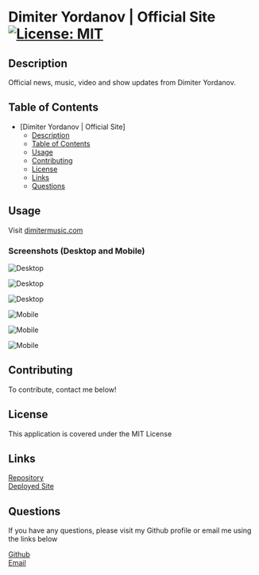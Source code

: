 # Dimiter Yordanov | Official Site [![License: MIT](https://img.shields.io/badge/License-MIT-yellow.svg)](https://opensource.org/licenses/MIT)

## Description
Official news, music, video and show updates from Dimiter Yordanov.

## Table of Contents
- [Dimiter Yordanov | Official Site]
  - [Description](#description)
  - [Table of Contents](#table-of-contents)
  - [Usage](#usage)
  - [Contributing](#contributing)
  - [License](#license)
  - [Links](#links)
  - [Questions](#questions)

## Usage
Visit [dimitermusic.com](https://www.dimitermusic.com)

### Screenshots (Desktop and Mobile)
![Desktop](./assets/images/ss1d.png)  

![Desktop](./assets/images/ss2d.png)  

![Desktop](./assets/images/ss3d.png)  

![Mobile](./assets/images/ss1m.png)  

![Mobile](./assets/images/ss2m.png)  

![Mobile](./assets/images/ss3m.png)  


## Contributing
To contribute, contact me below!

## License
This application is covered under the MIT License

## Links
[Repository](https://github.com/dimitermusic/official-website)  
[Deployed Site](https://www.dimitermusic.com)

## Questions
If you have any questions, please visit my Github profile or email me using the links below

[Github](https://github.com/dimitermusic)  
[Email](mailto:info@dimitermusic.com)